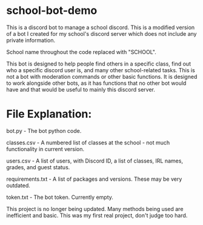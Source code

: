 # school-bot-demo

This is a discord bot to manage a school discord.
This is a modified version of a bot I created for my school's discord server which does not include any private information.

School name throughout the code replaced with "SCHOOL".

This bot is designed to help people find others in a specific class, find out who a specific discord user is, and many other school-related tasks. This is not a bot with moderation commands or other basic functions. It is designed to work alongside other bots, as it has functions that no other bot would have and that would be useful to mainly this discord server.

# File Explanation:

bot.py - The bot python code.

classes.csv - A numbered list of classes at the school - not much functionality in current version.

users.csv - A list of users, with Discord ID, a list of classes, IRL names, grades, and guest status.

requirements.txt - A list of packages and versions. These may be very outdated.

token.txt - The bot token. Currently empty.

This project is no longer being updated. Many methods being used are inefficient and basic. This was my first real project, don't judge too hard.
